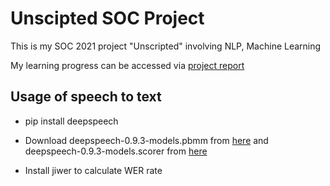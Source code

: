 # Unscipted SOC Project 
This is my SOC 2021 project "Unscripted" involving NLP, Machine Learning

My learning progress can be accessed via [project report](https://docs.google.com/document/d/10vDvAiZNAJRD1QzleyLwiM3BMXjb-l0cGkvnWBgEKOk/edit?usp=sharing)

## Usage of speech to text
- pip install deepspeech

- Download deepspeech-0.9.3-models.pbmm from [here](https://github.com/mozilla/DeepSpeech/releases/download/v0.9.3/deepspeech-0.9.3-models.pbmm) and deepspeech-0.9.3-models.scorer from [here](https://github.com/mozilla/DeepSpeech/releases/download/v0.9.3/deepspeech-0.9.3-models.scorer)

- Install jiwer to calculate WER rate

